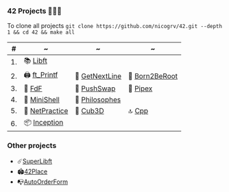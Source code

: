 ### 42 Projects 👨🏻‍💻
To clone all projects ```git clone https://github.com/nicogrv/42.git --depth 1 && cd 42 && make all```

| #   | ~ | ~ | ~ |
| --- | - | - | - |
| 1.  | 📚 [Libft](https://github.com/nicogrv/1.Libft)  |
| 2.  | 🖨️ [ft_Printf](https://github.com/nicogrv/2.Printf) | 📝 [GetNextLine](https://github.com/nicogrv/3.GetNextLine) | 🤖 [Born2BeRoot](https://github.com/nicogrv/4.Born2BeRoot) |
| 3.  | 🎨 [FdF](https://github.com/nicogrv/5.Fdf) |🔀 [PushSwap](https://github.com/nicogrv/6.PushSwap) | 🔧 [Pipex](https://github.com/nicogrv/7.Pipex)  |
| 4.  | 🧰 [MiniShell ](https://github.com/nicogrv/8.Minishell) | 💭 [Philosophes](https://github.com/nicogrv/9.philosophes) |
| 5.  | 🔌 [NetPractice](https://github.com/nicogrv/11.NetPractice.git) | 📏 [Cub3D](https://github.com/nicogrv/12.Cub3d) | 🔝 [Cpp](https://github.com/nicogrv/10.Cpp)    |
| 6.  | 📦 [Inception](https://github.com/nicogrv/11.NetPractice.git) |
### Other projects
* ☄️[SuperLibft](https://github.com/nicogrv/0.SuperLibft)
* 🏟️[42Place](https://github.com/nicogrv/Place42)
* 📭[AutoOrderForm](https://github.com/nicogrv/AutoOrderForm)
